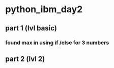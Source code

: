 # python_ibm_day2

## part 1 (lvl basic)

### found max in using if /else for 3 numbers

###

## part 2 (lvl 2)
